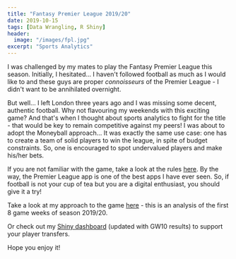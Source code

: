 ```yaml
---
title: "Fantasy Premier League 2019/20"
date: 2019-10-15
tags: [Data Wrangling, R Shiny]
header:
  image: "/images/fpl.jpg"
excerpt: "Sports Analytics"
---
```


I was challenged by my mates to play the Fantasy Premier League this season. Initially, I hesitated... I haven't followed football as much as I would like to and these guys are proper *connoisseurs* of the Premier League - I didn't want to be annihilated overnight.

But well... I left London three years ago and I was missing some decent, authentic football. Why not flavouring my weekends with this exciting game?
And that's when I thought about sports analytics to fight for the title - that would be key to remain competitive against my peers! I was about to adopt the Moneyball approach... It was exactly the same use case: one has to create a team of solid players to win the league, in spite of budget constraints. So, one is encouraged to spot undervalued players and make his/her bets.

If you are not familiar with the game, take a look at the rules [here](https://fantasy.premierleague.com/help/rules). By the way, the Premier League app is one of the best apps I have ever seen. So, if football is not your cup of tea but you are a digital enthusiast, you should give it a try!

Take a look at my approach to the game [here](https://jorg3gf.github.io/Projects/fantasyPL.html) - this is an analysis of the first 8 game weeks of season 2019/20.

Or check out my [Shiny dashboard](https://jorg3.shinyapps.io/fpldash10/) (updated with GW10 results) to support your player transfers.

Hope you enjoy it!
